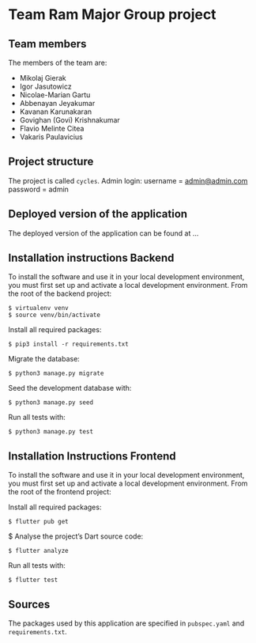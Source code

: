 # Team Ram Major Group project

## Team members
The members of the team are:
- Mikolaj Gierak 
- Igor Jasutowicz 
- Nicolae-Marian Gartu
- Abbenayan Jeyakumar 
- Kavanan Karunakaran
- Govighan (Govi) Krishnakumar
- Flavio Melinte Citea 
- Vakaris Paulavicius 

## Project structure
The project is called `cycles`.
Admin login:  username = admin@admin.com  password = admin

## Deployed version of the application
The deployed version of the application can be found at ... 

## Installation instructions Backend
To install the software and use it in your local development environment, you must first set up and activate a local development environment.  From the root of the backend project:

```
$ virtualenv venv
$ source venv/bin/activate
```

Install all required packages:

```
$ pip3 install -r requirements.txt
```

Migrate the database:

```
$ python3 manage.py migrate
```

Seed the development database with:

```
$ python3 manage.py seed
```

Run all tests with:
```
$ python3 manage.py test
```
## Installation Instructions Frontend
To install the software and use it in your local development environment, you must first set up and activate a local development environment.  From the root of the frontend project:

Install all required packages:

```
$ flutter pub get
```

$ Analyse the project’s Dart source code:

```
$ flutter analyze
```

Run all tests with:
```
$ flutter test
```

## Sources
The packages used by this application are specified in `pubspec.yaml` and `requirements.txt`.
